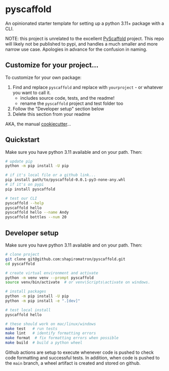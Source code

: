# pyscaffold

An opinionated starter template for setting up a python 3.11+ package with a CLI.

NOTE: this project is unrelated to the excellent [PyScaffold](https://pypi.org/project/PyScaffold/) project. This repo will likely not be published to pypi, and handles a much smaller and more narrow use case. Apologies in advance for the confusion in naming.

## Customize for your project...

To customize for your own package:

1. Find and replace `pyscaffold` and replace with `yourproject` - or whatever you want to call it.
    - includes source code, tests, and the readme!
    - rename the `pyscaffold` project and test folder too
2. Follow the "Developer setup" section below
3. Delete this section from your readme

AKA, the manual [cookiecutter](https://github.com/cookiecutter/cookiecutter)...

## Quickstart

Make sure you have python 3.11 available and on your path. Then:

```bash
# update pip
python -m pip install -U pip

# if it's local file or a github link...
pip install path/to/pyscaffold-0.0.1-py3-none-any.whl
# if it's on pypi
pip install pyscaffold

# test our CLI
pyscaffold --help
pyscaffold hello
pyscaffold hello --name Andy
pyscaffold bottles --num 20
```

## Developer setup

Make sure you have python 3.11 available and on your path. Then:

```bash
# clone project
git clone git@github.com:shapiromatron/pyscaffold.git
cd pyscaffold

# create virtual environment and activate
python -m venv venv --prompt pyscaffold
source venv/bin/activate  # or venv\Scripts\activate on windows.

# install packages
python -m pip install -U pip
python -m pip install -e ".[dev]"

# test local install
pyscaffold hello

# these should work on mac/linux/windows
make test   # run tests
make lint   # identify formatting errors
make format  # fix formatting errors when possible
make build  # build a python wheel
```

Github actions are setup to execute whenever code is pushed to check code formatting and successful tests. In addition, when code is pushed to the `main` branch, a wheel artifact is created and stored on github.
